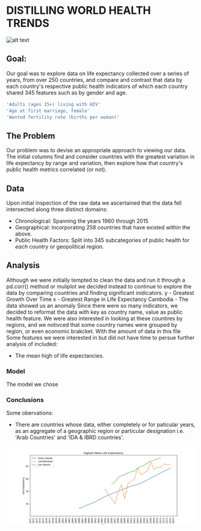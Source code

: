 # DISTILLING WORLD HEALTH TRENDS
![alt text](https://case.edu/medicine/globalhealth/sites/case.edu.cghd/files/styles/hero_one_column/public/2019-02/app-world-map.jpg?h=dabe408c&itok=xVpTbRrf)
## Goal:
Our goal was to explore data on life expectancy collected over a series of years, from over 250 countries, and compare and contrast that data by each country's respective public health indicators of which each country shared 345 features such as  by gender and age.
```bash
'Adults (ages 15+) living with HIV'
'Age at first marriage, female'
'Wanted fertility rate (births per woman)'
```
## The Problem
Our problem was to devise an appropriate approach to viewing our data. The initial columns find and consider countries with the greatest variation in life expectancy by range and variation, then explore how that country's public health metrics correlated (or not).
## Data
Upon initial inspection of the raw data we ascertained that the data fell intersected along three distinct domains:
* Chronological: Spanning the years 1960 through 2015
* Geographical: Incorporating 258 countries that have existed within the above.
* Public Health Factors: Split into 345 subcategories of public health for _each_ country or geopolitical region.
## Analysis
Although we were initially tempted to clean the data and run it through a pd.corr() method or muliplot we decided instead to continue to explore the data by comparing countries and finding significant inidicators.
y - Greatest Growth Over Time
x - Greatest Range in Life Expectancy
Cambodia - The data showed us an anomaly 
Since there were so many indicators, we decided to reformat the data with key as country name, value as public health feature.
We were also interested in looking at these countires by regions, and we notivced that some country names were grouped by region, or even economic brakcket.
With the amount of data in this file 
Some features we were interested in but did not have time to persue further analysis of included:
- The mean high of life expectancies.
### Model
The model we chose 
### Conclusions
Some obervations:
- There are countries whose data, either completely or for paticular years, as an aggregate of a geographic region or particular designation i.e. 'Arab Countries' and 'IDA & IBRD countries'.

![alt text](https://raw.githubusercontent.com/qitoahc/world_health_nutrition_eda/main/images/Highest_mean.png)
